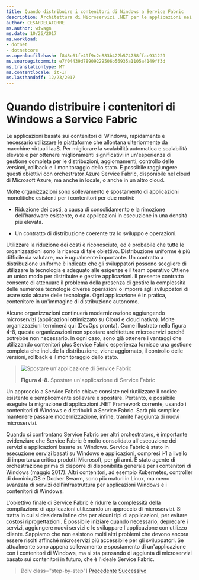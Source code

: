 ```yaml
---
title: Quando distribuire i contenitori di Windows a Service Fabric
description: Architettura di Microservizi .NET per le applicazioni nei contenitori .NET | Quando distribuire i contenitori di Windows a Service Fabric
author: CESARDELATORRE
ms.author: wiwagn
ms.date: 10/26/2017
ms.workload:
- dotnet
- dotnetcore
ms.openlocfilehash: f848c61fe49f9c2e883b422b574758ffac931229
ms.sourcegitcommit: e7f04439d78909229506b56935a1105a4149ff3d
ms.translationtype: MT
ms.contentlocale: it-IT
ms.lasthandoff: 12/23/2017
---
```

# <a name="when-to-deploy-windows-containers-to-service-fabric"></a>Quando distribuire i contenitori di Windows a Service Fabric

Le applicazioni basate sui contenitori di Windows, rapidamente è necessario utilizzare le piattaforme che allontana ulteriormente da macchine virtuali IaaS. Per migliorare la scalabilità automatica e scalabilità elevate e per ottenere miglioramenti significativi in un'esperienza di gestione completa per le distribuzioni, aggiornamenti, controllo delle versioni, rollback e il monitoraggio dello stato. È possibile raggiungere questi obiettivi con orchestrator Azure Service Fabric, disponibile nel cloud di Microsoft Azure, ma anche in locale, o anche in un altro cloud.

Molte organizzazioni sono sollevamento e spostamento di applicazioni monolitiche esistenti per i contenitori per due motivi:

-   Riduzione dei costi, a causa di consolidamento e la rimozione dell'hardware esistente, o da applicazioni in esecuzione in una densità più elevata.

-   Un contratto di distribuzione coerente tra lo sviluppo e operazioni.

Utilizzare la riduzione dei costi è riconosciuto, ed è probabile che tutte le organizzazioni sono la ricerca di tale obiettivo. Distribuzione uniforme è più difficile da valutare, ma è ugualmente importante. Un contratto a distribuzione uniforme è indicato che gli sviluppatori possono scegliere di utilizzare la tecnologia e adeguato alle esigenze e il team operativo Ottiene un unico modo per distribuire e gestire applicazioni. Il presente contratto consente di attenuare il problema della presenza di gestire la complessità delle numerose tecnologie diverse operazioni o imporre agli sviluppatori di usare solo alcune delle tecnologie. Ogni applicazione è in pratica, contenitore in un'immagine di distribuzione autonomo.

Alcune organizzazioni continuerà modernizzazione aggiungendo microservizi (applicazioni ottimizzato su Cloud e cloud nativo). Molte organizzazioni terminerà qui (DevOps pronta). Come illustrato nella figura 4-8, queste organizzazioni non spostare architetture microservizi perché potrebbe non necessario. In ogni caso, sono già ottenere i vantaggi che utilizzando contenitori plus Service Fabric esperienza fornisce una gestione completa che include la distribuzione, viene aggiornato, il controllo delle versioni, rollback e il monitoraggio dello stato.

> ![Spostare un'applicazione di Service Fabric](./media/image8.png)
>
> **Figura 4-8.** Spostare un'applicazione di Service Fabric

Un approccio a Service Fabric chiave consiste nel riutilizzare il codice esistente e semplicemente sollevare e spostare. Pertanto, è possibile eseguire la migrazione di applicazioni .NET Framework corrente, usando i contenitori di Windows e distribuirli a Service Fabric. Sarà più semplice mantenere passare modernizzazione, infine, tramite l'aggiunta di nuovi microservizi.

Quando si confrontano Service Fabric per altri orchestrators, è importante evidenziare che Service Fabric è molto consolidato all'esecuzione dei servizi e applicazioni basate su Windows. Service Fabric è stato in esecuzione servizi basati su Windows e applicazioni, compresi i-1 a livello di importanza critica prodotti Microsoft, per gli anni. È stato agente di orchestrazione prima di disporre di disponibilità generale per i contenitori di Windows (maggio 2017). Altri contenitori, ad esempio Kubernetes, controller di dominio/OS e Docker Swarm, sono più maturi in Linux, ma meno avanzata di servizi dell'infrastruttura per applicazioni Windows e i contenitori di Windows.

L'obiettivo finale di Service Fabric è ridurre la complessità della compilazione di applicazioni utilizzando un approccio di microservizi. Si tratta in cui si desidera infine che per alcuni tipi di applicazioni, per evitare costosi riprogettazioni. È possibile iniziare quando necessario, deprecare i servizi, aggiungere nuovi servizi e le sviluppare l'applicazione con utilizzo cliente. Sappiamo che non esistono molti altri problemi che devono ancora essere risolti affinché microservizi più accessibile per gli sviluppatori. Se attualmente sono appena sollevamento e spostamento di un'applicazione con i contenitori di Windows, ma si sta pensando di aggiunta di microservizi basato sui contenitori in futuro, che è l'ideale Service Fabric.

>[!div class="step-by-step"]
[Precedente](when-to-deploy-windows-containers-to-azure-vms-iaas-cloud.md)
[Successivo](when-to-deploy-windows-containers-to-azure-container-service-kubernetes.md)

